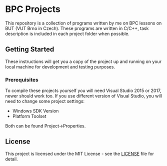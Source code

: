 # BPC Projects
This repository is a collection of programs written  by me on BPC lessons on BUT (VUT Brno in Czech).
These programs are written in C/C++, task description is included in each project folder when possible.

## Getting Started
These instructions will get you a copy of the project up and running on your local machine for development and testing purposes. 

### Prerequisites
To compile these projects yourself you will need Visual Studio 2015 or 2017, newer should work too.
If you use different version of Visual Studio, you will need to change some project settings:

 - Windows SDK Version
 - Platform Toolset

Both can be found Project->Properties.
 
## License
This project is licensed under the MIT License - see the [LICENSE](LICENSE) file for detail.
